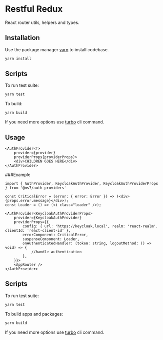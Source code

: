 # Restful Redux

React router utils, helpers and types.

## Installation

Use the package manager [yarn](https://classic.yarnpkg.com/en/docs/install#debian-stable) to install codebase.

```bash
yarn install
```

## Scripts

To run test suite:
```bash
yarn test
```

To build:
```bash
yarn build
```

If you need more options use [turbo](https://turborepo.org/docs/core-concepts/filtering) cli command.

## Usage

```tsx
<AuthProvider<T>
    provider={provider}
    providerProps{providerProps}>
    <div>CHILDREN GOES HERE</div>
</AuthProvider>
```

###Example

```tsx
import { AuthProvider, KeycloakAuthProvider, KeycloakAuthProviderProps } from '@ms7/auth-providers'

const CriticalError = (error: { error: Error }) => (<div>{props.error.message}</div>);
const Loader = () => (<i class="loader" />);

<AuthProvider<KeycloakAuthProviderProps>
    provider={KeycloakAuthProvider}
    providerProps={{
        config: { url: 'https://keycloak.local', realm: 'react-realm', clientId: 'react-client-id' },
        errorComponent: CriticalError,
        suspenseComponent: Loader,
        onAuthenticatedHandler: (token: string, logoutMethod: () => void) => {
            //handle authentication
        },
    }}>
    <AppRouter />
</AuthProvider>
```

## Scripts

To run test suite:
```bash
yarn test
```

To build apps and packages:
```bash
yarn build
```

If you need more options use [turbo](https://turborepo.org/docs/core-concepts/filtering) cli command.
